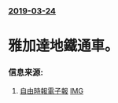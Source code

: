 ### [2019-03-24](/news/2019/03/24/index.md)

##### 
# 雅加達地鐵通車。 




### 信息来源:

1. [自由時報電子報](https://news.ltn.com.tw/news/world/breakingnews/2737409) [IMG](https://img.ltn.com.tw/Upload/news/600/2019/03/24/phpSiZt7A.jpg)
